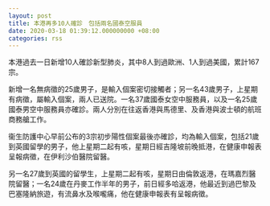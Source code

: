 ```yaml
---
layout: post
title: 本港再多10人確診　包括兩名國泰空服員
date: 2020-03-18 01:39:12.000000000 +08:00
categories: rss
---
```


本港過去一日新增10人確診新型肺炎，其中8人到過歐洲、1人到過美國，累計167宗。

新增一名無病徵的25歲男子，是輸入個案密切接觸者；另一名43歲男子，上星期有病徵，屬輸入個案，兩人已送院。一名37歲國泰女空中服務員，以及一名25歲國泰男空中服務員亦確診。兩人分別在往返香港與馬德里、及香港與波士頓的航班商務艙工作。

衞生防護中心早前公布的3宗初步陽性個案最後亦確診，均為輸入個案，包括21歲到英國留學的男子，他上星期二起有咳，星期日經吉隆坡前晚抵港，在健康申報表呈報病徵，在伊利沙伯醫院留醫。

另一名27歲到英國的留學生，上星期二起有咳，星期日由倫敦返港，在瑪嘉烈醫院留醫；一名24歲在丹麥工作半年的男子，前日經多哈返港，他最近到過巴黎及巴塞隆納旅遊，有流鼻水及喉嚨痛，他在健康申報表有呈報病徵。
